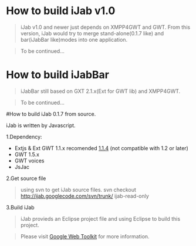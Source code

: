 # How to build iJab v1.0
> iJab v1.0 and newer just depends on XMPP4GWT and GWT.
> From this version, iJab would try to merge stand-alone(0.1.7 like) and bar(iJabBar like)modes into one application.

> To be continued...

# How to build iJabBar
> iJabBar still based on GXT 2.1.x(Ext for GWT lib) and XMPP4GWT.

> To be continued...


#How to build iJab 0.1.7 from source.

iJab is written by Javascript.

1.Dependency:
  * Extjs & Ext GWT 1.1.x recomended [1.1.4](http://extjs.com/deploy/gxt-1.1.4.zip) (not compatible with 1.2 or later)
  * GWT 1.5.x
  * GWT voices
  * JsJac

2.Get source file
> using svn to get iJab source files.
> svn checkout http://ijab.googlecode.com/svn/trunk/ ijab-read-only

3.Build iJab

> iJab provieds an Eclipse project file and using Eclipse to build this project.

> Please visit [Google Web Toolkit](http://code.google.com/webtoolkit/) for more information.